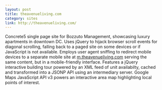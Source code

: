 ```yaml
---
layout: post
title: theavenueliving.com
category: sites
link: http://theavenueliving.com/
---
```


Concrete5 single page site for Bozzuto Management, showcasing luxury apartments in downtown DC. Uses jQuery to hijack browser scroll events for diagonal scrolling, falling back to a paged site on some devices or if JavaScript is not available. Employs user agent sniffing to redirect mobile devices to a separate mobile site at [m.theavenueliving.com](http://m.theavenueliving.com/) serving the same content, but in a mobile-friendly interface. Features a jQuery interactive building tour powered by an XML feed of unit availabilty, cached and transformed into a JSONP API using an intermediary server. Google Maps JavaScript API v3 powers an interactive area map highlighting local points of interest.
